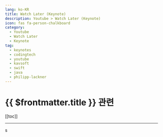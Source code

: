 ```yaml
---
lang: ko-KR
title: Watch Later (Keynote)
description: Youtube > Watch Later (Keynote)
icon: fas fa-person-chalkboard
category: 
  - Youtube
  - Watch Later
  - Keynote
tag: 
  - keynotes
  - codingtech
  - youtube
  - kavsoft
  - swift
  - java
  - philipp-lackner
---
```


# {{ $frontmatter.title }} 관련

[[toc]]

---

<MyYouTubeItems jsonName="yu-woowatech" /><!-- 우아한테크 -->
<MyYouTubeItems jsonName="yu-NHNCloud" /><!-- NHN Cloud -->
<MyYouTubeItems jsonName="yu-linedevlog" /><!-- 라인개발실록 -->
<MyYouTubeItems jsonName="yu-CodingTech" /><!-- Coding Tech -->
<MyYouTubeItems jsonName="yu-user-nf9gd7uz9s" /><!-- 코드스쿼드 -->
<MyYouTubeItems jsonName="yu-tmax" /><!-- 티맥스 -->
<MyYouTubeItems jsonName="yu-Kotlin" /><!-- Kotlin By JetBrains -->
<MyYouTubeItems jsonName="yu-intellijidea" /><!-- IntelliJ IDEA -->
<MyYouTubeItems jsonName="yu-JetBrainsTV" /><!-- JetbrainsTV -->
<MyYouTubeItems jsonName="yu-AndroidDevelopers" /><!-- Android Developers -->
<MyYouTubeItems jsonName="yu-DroidconParis" /><!-- Android Makers -->
<MyYouTubeItems jsonName="yu-SpringIOConference" /><!-- Spring I/O -->
<MyYouTubeItems jsonName="yu-virtualJUG" /><!-- v JUG -->
<MyYouTubeItems jsonName="yu-IBMTechnology" /><!-- IBM Technology -->
<MyYouTubeItems jsonName="yu-DockerInc" /><!-- Docker -->
<MyYouTubeItems jsonName="yu-MongoDB" /><!-- MongoDB -->
<MyYouTubeItems jsonName="yu-strvcom" /><!-- STRV -->
<MyYouTubeItems jsonName="yu-EsriEvents" /><!-- Esri Events -->
<MyYouTubeItems jsonName="yu-esri_arcgis" /><!-- ArcGIS -->
<MyYouTubeItems jsonName="yu-cncf" /><!-- CNCF -->
<MyYouTubeItems jsonName="yu-unity" /><!-- Unity -->
<MyYouTubeItems jsonName="yu-MicrosoftDeveloper" /><!-- Microsoft Developer -->
<MyYouTubeItems jsonName="yu-visualstudio" /><!-- Microsoft Visual Studio -->
<MyYouTubeItems jsonName="yu-MicrosoftPowerBI" /><!-- Microsoft Power BI -->
<MyYouTubeItems jsonName="yu-MicrosoftIgnite" /><!-- Microsoft Ignite -->
<MyYouTubeItems jsonName="yu-NetflixEngineering" />
<MyYouTubeItems jsonName="yu-redhatkorea2558" /><!-- Red Hat Korea -->
<MyYouTubeItems jsonName="yu-SKplanetTacademy" /><!-- SKplanet Tacademy -->
<MyYouTubeItems jsonName="yu-SKplanetRD" /><!-- SKplanetRD -->
<MyYouTubeItems jsonName="yu-SKTelecomTdevelopers" /><!-- SK open API -->
<MyYouTubeItems jsonName="yu-googlecloudtech" /><!-- Google Cloud Tech -->
<MyYouTubeItems jsonName="yu-Firebase" /><!-- Firebase -->
<MyYouTubeItems jsonName="yu-XojoInc" /><!-- Xojo -->
<MyYouTubeItems jsonName="yu-Bisqwit" /><!-- Bisqwit -->
<MyYouTubeItems jsonName="yu-FacebookOpenSource" /><!-- Meta Open Source -->
<MyYouTubeItems jsonName="yu-softwarecraftsmanshipluxem8137" />
<MyYouTubeItems jsonName="yu-GOTO-" /><!-- GOTO Conferences -->
<MyYouTubeItems jsonName="yu-OracleKorea" /><!-- Oracle Korea -->
<MyYouTubeItems jsonName="yu-ndc" /><!-- NDC Conferences-->
<MyYouTubeItems jsonName="yu-vmwarecloudnativeapps816" /><!-- VMware Cloud Native Apps -->
<MyYouTubeItems jsonName="yu-qiskit" /><!-- Qiskit -->
<MyYouTubeItems jsonName="yu-hackaday" /><!-- HACKADAY -->
<MyYouTubeItems jsonName="yu-Pusher_realtime" /><!-- Pusher -->
<MyYouTubeItems jsonName="yu-infoq" /><!-- InfoQ -->
<MyYouTubeItems jsonName="yu-BeJScommunity" /><!-- BeJS -->
<MyYouTubeItems jsonName="yu-codeonthebeach" /><!-- Code on the Beach -->
<MyYouTubeItems jsonName="yu-opensourceconsulting-7382" /><!-- Open Source Consulting - 오픈소스컨설팅 -->
<MyYouTubeItems jsonName="yu-startupkaist5779" /><!-- Startup KAIST -->
<MyYouTubeItems jsonName="yu-okky4271" /><!-- OKKY -->
<MyYouTubeItems jsonName="yu-Confreaks" /><!-- Confreaks -->
<MyYouTubeItems jsonName="yu-lgsw" /><!-- Software in LG -->
<MyYouTubeItems jsonName="yu-HackerOneTV" /><!-- HackerOne -->
<MyYouTubeItems jsonName="yu-coupangreveal1172" /><!-- CoupangReveal -->
<MyYouTubeItems jsonName="yu-gdgsongdo1690" /><!-- GDGSongDo -->
<MyYouTubeItems jsonName="yu-conf42" /><!-- Conf42 -->
<MyYouTubeItems jsonName="yu-LeadDev" /><!-- LeadDev -->
<MyYouTubeItems jsonName="yu-MetaDevelopers" /><!-- Meta Developers -->
<MyYouTubeItems jsonName="yu-_wearedevs" /><!-- WeAreDevelopers -->
<MyYouTubeItems jsonName="yu-daangntech" /><!-- 당근테크 -->
<MyYouTubeItems jsonName="yu-programmerschannel" /><!-- programmers -->
<MyYouTubeItems jsonName="yu-ExpertZone" /><!-- Microsoft ExpertZone North America -->
<MyYouTubeItems jsonName="yu-lgcnstube" /><!-- LG CNS -->
<MyYouTubeItems jsonName="yu-gdscsookmyung" /><!-- Google Developer Student Club Sookmyung -->
<MyYouTubeItems jsonName="yu-xebiafunctional" /><!-- Xebia Functional (formerly 47 Degrees) -->
<MyYouTubeItems jsonName="yu-gdgosijek5328" /><!-- GDG Osijek -->
<MyYouTubeItems jsonName="yu-gdgjohannesburg8669" /><!-- GDG Johannesburg -->
<MyYouTubeItems jsonName="yu-FireEyeKorea" /><!-- FireEye Korea -->
<MyYouTubeItems jsonName="yu-DEFCONConference" /><!-- DEFCONConference -->
<MyYouTubeItems jsonName="yu-user-zj8mp6sv6s" /><!-- 블록체인포럼-김기흥 -->
<MyYouTubeItems jsonName="yu-JSlaArchives" /><!-- js.la -->
<MyYouTubeItems jsonName="yu-JNationConf" /><!-- JNation -->
<MyYouTubeItems jsonName="yu-rsaorg" /><!-- RSA -->
<MyYouTubeItems jsonName="yu-GNMUplat" /><!-- GNMU 네트워크마케팅대학 -->
<MyYouTubeItems jsonName="yu-kakaobrain" /><!-- kakaobrain -->
<MyYouTubeItems jsonName="yu-VoxxedDaysLuxembourg" /><!-- Voxxed Days Luxembourg -->
<MyYouTubeItems jsonName="yu-programmersdevcourse" /><!-- 프로그래머스 데브코스 -->
<MyYouTubeItems jsonName="yu-rustlabconference3671" /><!-- RustLab Conference -->
<MyYouTubeItems jsonName="yu-CodeEurope" /><!-- Code Europe -->
<MyYouTubeItems jsonName="yu-linuxconfau2010" /> <!-- Linux.conf.au 2010 -- Wellington, New Zealand -->
<MyYouTubeItems jsonName="yu-11TechTalk" /><!-- 11번가 TechTalk -->
<MyYouTubeItems jsonName="yu-devmento" /><!-- 데브멘토(Devmento : Real IT Portal) -->
<MyYouTubeItems jsonName="yu-SamsungNewsroom" /><!-- 삼성전자 뉴스룸 [Samsung Newsroom] -->
<MyYouTubeItems jsonName="yu-wasmio" /><!-- WASM I/O -->
<MyYouTubeItems jsonName="yu-Google" /><!-- Google -->
<MyYouTubeItems jsonName="yu-toss_securities" /><!-- 토스증권 -->
<MyYouTubeItems jsonName="yu-theBankofKoreakr" /><!-- 한국은행 -->
<MyYouTubeItems jsonName="yu-sktechsummit" /><!-- SK TECH SUMMIT -->
<MyYouTubeItems jsonName="yu-Gdconf" /><!-- GDC -->
<MyYouTubeItems jsonName="yu-ElixirAustralia" /><!-- Elixir Australia -->
<MyYouTubeItems jsonName="yu-openuk_uk" /><!-- OpenUK -->
<MyYouTubeItems jsonName="yu-kakaotech" /><!-- kakao tech -->
<MyYouTubeItems jsonName="yu-golangkorea8237" /><!-- Golang Korea -->
<MyYouTubeItems jsonName="yu-JSWORLDConference" /><!-- JSWORLD Conference -->
<MyYouTubeItems jsonName="yu-phpukconference" /><!-- PHP UK Conference -->
<MyYouTubeItems jsonName="yu-ReactConfOfficial" /><!-- React Conf -->
<MyYouTubeItems jsonName="yu-team-unni" /><!-- 강남언니 팀 (이것저것 실험중) -->
<MyYouTubeItems jsonName="yu-DevConfZA" /><!-- DevConf -->
<MyYouTubeItems jsonName="yu-TheConstruct" /><!-- The Construct Robotics Institute -->
<MyYouTubeItems jsonName="yu-databrickskorea9797" /><!-- Databricks Korea -->
s
<TagLinks />
